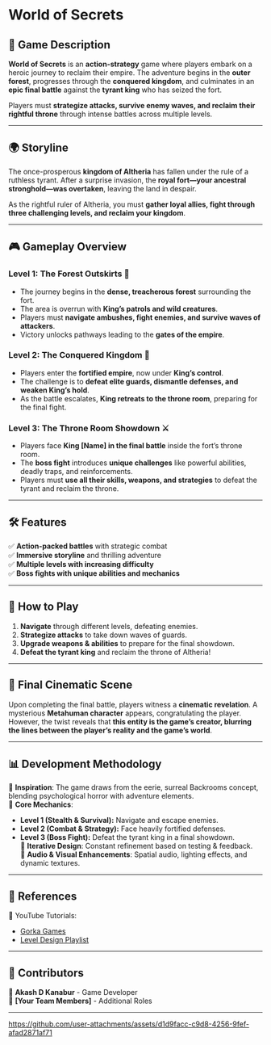 # World of Secrets  

## 📜 Game Description  
**World of Secrets** is an **action-strategy** game where players embark on a heroic journey to reclaim their empire. The adventure begins in the **outer forest**, progresses through the **conquered kingdom**, and culminates in an **epic final battle** against the **tyrant king** who has seized the fort.  

Players must **strategize attacks, survive enemy waves, and reclaim their rightful throne** through intense battles across multiple levels.  

---

## 🌍 Storyline  
The once-prosperous **kingdom of Altheria** has fallen under the rule of a ruthless tyrant. After a surprise invasion, the **royal fort—your ancestral stronghold—was overtaken**, leaving the land in despair.  

As the rightful ruler of Altheria, you must **gather loyal allies, fight through three challenging levels, and reclaim your kingdom**.  

---

## 🎮 Gameplay Overview  

### **Level 1: The Forest Outskirts** 🌲  
- The journey begins in the **dense, treacherous forest** surrounding the fort.  
- The area is overrun with **King’s patrols and wild creatures**.  
- Players must **navigate ambushes, fight enemies, and survive waves of attackers**.  
- Victory unlocks pathways leading to the **gates of the empire**.  

### **Level 2: The Conquered Kingdom** 🏰  
- Players enter the **fortified empire**, now under **King’s control**.  
- The challenge is to **defeat elite guards, dismantle defenses, and weaken King’s hold**.  
- As the battle escalates, **King retreats to the throne room**, preparing for the final fight.  

### **Level 3: The Throne Room Showdown** ⚔️  
- Players face **King [Name] in the final battle** inside the fort’s throne room.  
- The **boss fight** introduces **unique challenges** like powerful abilities, deadly traps, and reinforcements.  
- Players must **use all their skills, weapons, and strategies** to defeat the tyrant and reclaim the throne.  

---

## 🛠 Features  
✅ **Action-packed battles** with strategic combat  
✅ **Immersive storyline** and thrilling adventure  
✅ **Multiple levels with increasing difficulty**  
✅ **Boss fights with unique abilities and mechanics**  

---

## 📌 How to Play  
1. **Navigate** through different levels, defeating enemies.  
2. **Strategize attacks** to take down waves of guards.  
3. **Upgrade weapons & abilities** to prepare for the final showdown.  
4. **Defeat the tyrant king** and reclaim the throne of Altheria!  

---

## 🎥 Final Cinematic Scene  
Upon completing the final battle, players witness a **cinematic revelation**. A mysterious **Metahuman character** appears, congratulating the player. However, the twist reveals that **this entity is the game’s creator, blurring the lines between the player’s reality and the game’s world**.  

---

## 📊 Development Methodology  
🔹 **Inspiration**: The game draws from the eerie, surreal Backrooms concept, blending psychological horror with adventure elements.  
🔹 **Core Mechanics**:  
   - **Level 1 (Stealth & Survival):** Navigate and escape enemies.  
   - **Level 2 (Combat & Strategy):** Face heavily fortified defenses.  
   - **Level 3 (Boss Fight):** Defeat the tyrant king in a final showdown.  
🔹 **Iterative Design**: Constant refinement based on testing & feedback.  
🔹 **Audio & Visual Enhancements**: Spatial audio, lighting effects, and dynamic textures.  

---

## 📜 References  
📌 YouTube Tutorials:  
- [Gorka Games](https://www.youtube.com/@GorkaGames)  
- [Level Design Playlist](https://www.youtube.com/playlist?list=PLbpvsaHkvGGN2rKxFmP5W-ruQaXUOKweK)  

---

## 👥 Contributors  
👤 **Akash D Kanabur** - Game Developer  
👤 **[Your Team Members]** - Additional Roles  

---










https://github.com/user-attachments/assets/d1d9facc-c9d8-4256-9fef-afad2871af71



